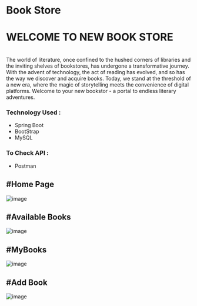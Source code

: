 
<h1>Book Store</h1>
<p>
  <h1>WELCOME TO NEW BOOK STORE </h1><br>
The world of literature, once confined to the hushed corners of libraries and the inviting shelves of bookstores, has undergone a transformative journey. With the advent of technology, the act of reading has evolved, and so has the way we discover and acquire books. Today, we stand at the threshold of a new era, where the magic of storytelling meets the convenience of digital platforms. Welcome to your new bookstor - a portal to endless literary adventures.
</p>

<h3>Technology Used :</h3>
<ul>
  <li>Spring Boot</li>
  <li>BootStrap</li>
  <li>MySQL</li>
</ul>

<h3>To Check API :</h3>
<ul>
  <li>Postman</li>
</ul>

<h2>#Home Page</h2>

![image](https://github.com/user-attachments/assets/ddc720d3-62b2-4d7e-95d2-6f5e44517378)

<h2>#Available Books</h2>

![image](https://github.com/user-attachments/assets/a1afe06b-88ff-419b-bef1-3f7dadb83922)

<h2>#MyBooks</h2>

![image](https://github.com/user-attachments/assets/30a234b0-18a6-4373-84b3-4d471adf65a9)

<h2>#Add Book</h2>

![image](https://github.com/user-attachments/assets/5a01cebb-d5e6-41e9-a4f0-bf5b46e6cb25)




